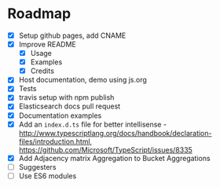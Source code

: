 # Roadmap

 - [x] Setup github pages, add CNAME
 - [x] Improve README
     + [x] Usage
     + [x] Examples
     + [x] Credits
 - [x] Host documentation, demo using js.org
 - [x] Tests
 - [x] travis setup with npm publish
 - [x] Elasticsearch docs pull request
 - [x] Documentation examples
 - [x] Add an `index.d.ts` file for better intellisense - http://www.typescriptlang.org/docs/handbook/declaration-files/introduction.html, https://github.com/Microsoft/TypeScript/issues/8335
 - [x] Add Adjacency matrix Aggregation to Bucket Aggregations
 - [ ] Suggesters
 - [ ] Use ES6 modules
